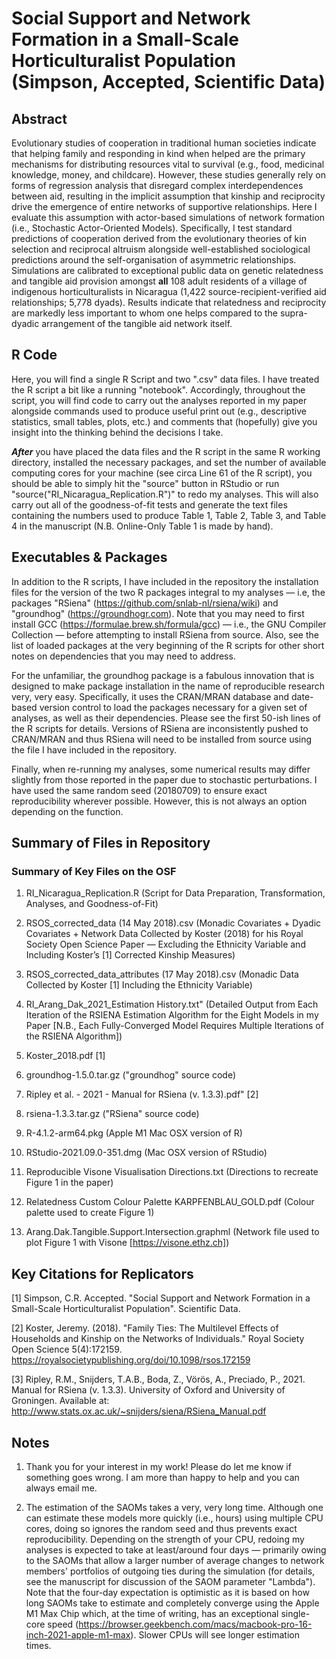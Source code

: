 # Social Support and Network Formation in a Small-Scale Horticulturalist Population (Simpson, Accepted, Scientific Data)

## Abstract
Evolutionary studies of cooperation in traditional human societies indicate that helping family and responding in kind when helped are the primary mechanisms for distributing resources vital to survival (e.g., food, medicinal knowledge, money, and childcare). However, these studies generally rely on forms of regression analysis that disregard complex interdependences between aid, resulting in the implicit assumption that kinship and reciprocity drive the emergence of entire networks of supportive relationships. Here I evaluate this assumption with actor-based simulations of network formation (i.e., Stochastic Actor-Oriented Models). Specifically, I test standard predictions of cooperation derived from the evolutionary theories of kin selection and reciprocal altruism alongside well-established sociological predictions around the self-organisation of asymmetric relationships. Simulations are calibrated to exceptional public data on genetic relatedness and tangible aid provision amongst **all** 108 adult residents of a village of indigenous horticulturalists in Nicaragua (1,422 source-recipient-verified aid relationships; 5,778 dyads). Results indicate that relatedness and reciprocity are markedly less important to whom one helps compared to the supra-dyadic arrangement of the tangible aid network itself.


## R Code
Here, you will find a single R Script and two ".csv" data files. I have treated the R script a bit like a running "notebook". Accordingly, throughout the script, you will find code to carry out the analyses reported in my paper alongside commands used to produce useful print out (e.g., descriptive statistics, small tables, plots, etc.) and comments that (hopefully) give you insight into the thinking behind the decisions I take.

**_After_** you have placed the data files and the R script in the same R working directory, installed the necessary packages, and set the number of available computing cores for your machine (see circa Line 61 of the R script), you should be able to simply hit the "source" button in RStudio or run "source("RI_Nicaragua_Replication.R")" to redo my analyses. This will also carry out all of the goodness-of-fit tests and generate the text files containing the numbers used to produce Table 1, Table 2, Table 3, and Table 4 in the manuscript (N.B. Online-Only Table 1 is made by hand).


## Executables & Packages
In addition to the R scripts, I have included in the repository the installation files for the version of the two R packages integral to my analyses — i.e, the packages "RSiena" (https://github.com/snlab-nl/rsiena/wiki) and "groundhog" (https://groundhogr.com). Note that you may need to first install GCC (https://formulae.brew.sh/formula/gcc) — i.e., the GNU Compiler Collection — before attempting to install RSiena from source. Also, see the list of loaded packages at the very beginning of the R scripts for other short notes on dependencies that you may need to address.

For the unfamiliar, the groundhog package is a fabulous innovation that is designed to make package installation in the name of reproducible research very, very easy. Specifically, it uses the CRAN/MRAN database and date-based version control to load the packages necessary for a given set of analyses, as well as their dependencies. Please see the first 50-ish lines of the R scripts for details. Versions of RSiena are inconsistently pushed to CRAN/MRAN and thus RSiena will need to be installed from source using the file I have included in the repository.

Finally, when re-running my analyses, some numerical results may differ slightly from those reported in the paper due to stochastic perturbations. I have used the same random seed (20180709) to ensure exact reproducibility wherever possible. However, this is not always an option depending on the function.


## Summary of Files in Repository

### Summary of Key Files on the OSF ###

 1) RI_Nicaragua_Replication.R (Script for Data Preparation, Transformation, Analyses, and Goodness-of-Fit)

 2) RSOS_corrected_data (14 May 2018).csv (Monadic Covariates + Dyadic Covariates + Network Data Collected by Koster (2018) for his Royal Society Open Science Paper — Excluding the Ethnicity Variable and Including Koster’s [1] Corrected Kinship Measures) 

 3) RSOS_corrected_data_attributes (17 May 2018).csv (Monadic Data Collected by Koster [1] Including the Ethnicity Variable) 

 4) RI_Arang_Dak_2021_Estimation History.txt" (Detailed Output from Each Iteration of the RSIENA Estimation Algorithm for the Eight Models in my Paper [N.B., Each Fully-Converged Model Requires Multiple Iterations of the RSIENA Algorithm]) 

 5) Koster_2018.pdf [1]
 
 6) groundhog-1.5.0.tar.gz ("groundhog" source code)

 7) Ripley et al. - 2021 - Manual for RSiena (v. 1.3.3).pdf" [2]

 8) rsiena-1.3.3.tar.gz ("RSiena" source code)

 9) R-4.1.2-arm64.pkg (Apple M1 Mac OSX version of R)

 10) RStudio-2021.09.0-351.dmg (Mac OSX version of RStudio)
 
 11) Reproducible Visone Visualisation Directions.txt (Directions to recreate Figure 1 in the paper)
 
 12) Relatedness Custom Colour Palette KARPFENBLAU_GOLD.pdf (Colour palette used to create Figure 1)
 
 13) Arang.Dak.Tangible.Support.Intersection.graphml (Network file used to plot Figure 1 with Visone [https://visone.ethz.ch])



## Key Citations for Replicators
[1] Simpson, C.R. Accepted. "Social Support and Network Formation in a Small-Scale Horticulturalist Population". Scientific Data.

[2] Koster, Jeremy. (2018). "Family Ties: The Multilevel Effects of Households and Kinship on the Networks of Individuals." Royal Society Open Science 5(4):172159. https://royalsocietypublishing.org/doi/10.1098/rsos.172159

[3] Ripley, R.M., Snijders, T.A.B., Boda, Z., Vörös, A., Preciado, P., 2021. Manual for RSiena (v. 1.3.3). University of Oxford and University of Groningen. Available at: http://www.stats.ox.ac.uk/~snijders/siena/RSiena_Manual.pdf



## Notes
1) Thank you for your interest in my work! Please do let me know if something goes wrong. I am more than happy to help and you can always email me.

2) The estimation of the SAOMs takes a very, very long time. Although one can estimate these models more quickly (i.e., hours) using multiple CPU cores, doing so ignores the random seed and thus prevents exact reproducibility. Depending on the strength of your CPU, redoing my analyses is expected to take at least/around four days — primarily owing to the SAOMs that allow a larger number of average changes to network members' portfolios of outgoing ties during the simulation (for details, see the manuscript for discussion of the SAOM parameter "Lambda"). Note that the four-day expectation is optimistic as it is based on how long SAOMs take to estimate and completely converge using the Apple M1 Max Chip which, at the time of writing, has an exceptional single-core speed (https://browser.geekbench.com/macs/macbook-pro-16-inch-2021-apple-m1-max). Slower CPUs will see longer estimation times.
